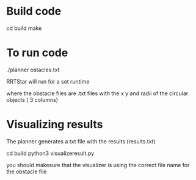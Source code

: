 # Build code
cd build
make

# To run code
./planner ostacles.txt

RRTStar will run for a set runtime

where the obstacle files are .txt files with the x y and radii of the circular objects ( 3 columns)

# Visualizing results
The planner generates a txt file with the results (results.txt)

cd build
python3 visualizeresult.py 

you should makesure that the visualizer is using the correct file name for the obstacle file

